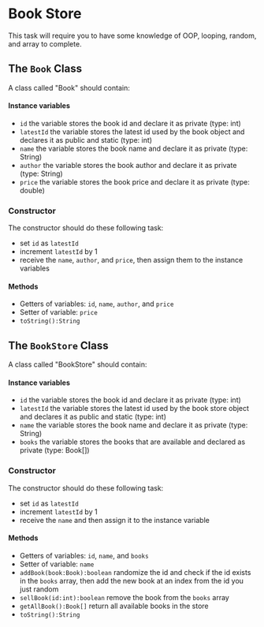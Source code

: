 # Book Store

This task will require you to have some knowledge of OOP, looping, random, and array to complete.

## The `Book` Class

A class called "Book" should contain:

#### Instance variables

- `id` the variable stores the book id and declare it as private (type: int)
- `latestId` the variable stores the latest id used by the book object and declares it as public and static (type: int)
- `name` the variable stores the book name and declare it as private (type: String)
- `author` the variable stores the book author and declare it as private (type: String)
- `price` the variable stores the book price and declare it as private (type: double)

### Constructor

The constructor should do these following task:

- set `id` as `latestId`
- increment `latestId` by 1
- receive the `name`, `author`, and `price`, then assign them to the instance variables

#### Methods

- Getters of variables: `id`, `name`, `author`, and `price`
- Setter of variable: `price`
- `toString():String`

## The `BookStore` Class

A class called "BookStore" should contain:

#### Instance variables

- `id` the variable stores the book id and declare it as private (type: int)
- `latestId` the variable stores the latest id used by the book store object and declares it as public and static (type: int)
- `name` the variable stores the book name and declare it as private (type: String)
- `books` the variable stores the books that are available and declared as private (type: Book[])

### Constructor

The constructor should do these following task:

- set `id` as `latestId`
- increment `latestId` by 1
- receive the `name` and then assign it to the instance variable

#### Methods

- Getters of variables: `id`, `name`, and `books`
- Setter of variable: `name`
- `addBook(book:Book):boolean` randomize the id and check if the id exists in the `books` array, then add the new book at an index from the id you just random
- `sellBook(id:int):boolean` remove the book from the `books` array
- `getAllBook():Book[]` return all available books in the store
- `toString():String`
